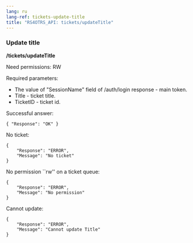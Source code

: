 ```yaml
---
lang: ru
lang-ref: tickets-update-title
title: "RS4OTRS_API: tickets/updateTitle"
---
```


### Update title

**/tickets/updateTitle**

Need permissions: RW

Required parameters:

- The value of "SessionName" field of /auth/login response - main token.
- Title - ticket title.
- TicketID - ticket id.

Successful answer:

```
{ "Response": "OK" }
```

No ticket:

```
{
    "Response": "ERROR",
    "Message": "No ticket"
}
```

No permission ``rw'' on a ticket queue:

```
{
    "Response": "ERROR",
    "Message": "No permission"
}
```

Cannot update:

```
{
    "Response": "ERROR",
    "Message": "Cannot update Title"
}
```
